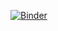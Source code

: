 [![Binder](https://mybinder.org/badge_logo.svg)](https://mybinder.org/v2/gh/ottok92/BreastCancerWisconsinDiagnostic/branch_with_dataset?filepath=notebooks%2Feda.ipynb)
